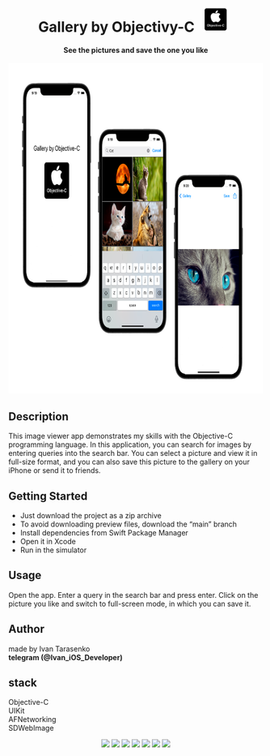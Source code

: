 <div align="center">
<br>
<h1>Gallery by Objectivy-C <img src="/Preview/icon.png" width="50" height="50" hspace="10"/></h1> 
</div>

<div align="center">
<h4>See the pictures and save the one you like</h4>
</div>

<p align="center">
<img src="/Preview/image.png" width="736" height="651"/>
</p>

## Description
This image viewer app demonstrates my skills with the Objective-C programming language.
In this application, you can search for images by entering queries into the search bar. You can select a picture and view it in full-size format, and you can also save this picture to the gallery on your iPhone or send it to friends.

## Getting Started
- Just download the project as a zip archive
- To avoid downloading preview files, download the “main” branch
- Install dependencies from Swift Package Manager
- Open it in Xcode
- Run in the simulator

## Usage
Open the app. Enter a query in the search bar and press enter. Click on the picture you like and switch to full-screen mode, in which you can save it.

## Author
made by Ivan Tarasenko  
**telegram (@Ivan_iOS_Developer)**

## stack
Objective-C  
UIKit    
AFNetworking  
SDWebImage  

<p align="center">
<a href="https://github.com/realm/SwiftLint" alt="SwiftLint badge">
<img src="https://img.shields.io/badge/CodeStyle-SwiftLint-blueviolet"></a>
<a href="https://github.com/Ivan-Tarasenko/Gallery_by_Objective-C/blob/main/LICENSE.txt">
<img src="https://img.shields.io/badge/license-MIT-green?style=flat"></a>
<a><img src="https://img.shields.io/github/commit-activity/y/Ivan-Tarasenko/Gallery_by_Objective-C"></a>
<a><img src="https://img.shields.io/github/directory-file-count/Ivan-Tarasenko/Gallery_by_Objective-C"></a>
<a><img src="https://img.shields.io/github/repo-size/Ivan-Tarasenko/Gallery_by_Objective-C"></a>
<a><img src="https://img.shields.io/github/issues-pr-closed/Ivan-Tarasenko/Gallery_by_Objective-C?color=yellowgreen"></a>
<a><img src="https://img.shields.io/badge/language-Swift%205-orange.svg"></a>
</p>

